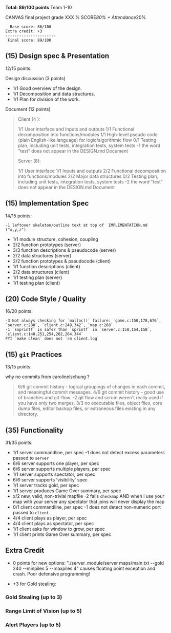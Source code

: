**Total: 89/100 points** Team 1-10

CANVAS final project grade XXX %  SCORE*80% + Attendance*20%

```
  Base score: 86/100
Extra credit: +3 
----------------------
 Final score: 89/100
```

## (15) Design spec & Presentation

12/15 points:

Design discussion (3 points)

- 1/1 Good overview of the design.
- 1/1 Decomposition and data structures.
- 1/1 Plan for division of the work.

Document (12 points)

>Client (4 ):
>
> 1/1 User interface and Inputs and outputs
> 1/1 Functional decomposition into functions/modules
> 1/1 High-level pseudo code (plain English-like language) for logic/algorithmic flow
> 0/1 Testing plan, including unit tests, integration tests, system tests
    -1 the word "test" does not appear in the DESIGN.md Document
>
>Server (8):
>
> 1/1 User interface
> 1/1 Inputs and outputs
> 2/2 Functional decomposition into functions/modules
> 2/2 Major data structures
> 0/2 Testing plan, including unit tests, integration tests, system tests
    -2 the word "test" does not appear in the DESIGN.md Document

## (15) Implementation Spec

14/15 points:

    -1 leftover skeleton/outline text at top of  IMPLEMENTATION.md ("x,y,z")

- 1/1 module structure, cohesion, coupling
- 2/2 function prototypes (server)
- 3/3 function descriptions & pseudocode (server)
- 2/2 data structures (server)
- 2/2 function prototypes & pseudocode (client)
- 1/1 function descriptions (client)
- 2/2 data structures (client)
- 1/1 testing plan (server)
- 1/1 testing plan (client)

## (20) Code Style / Quality

16/20 points:

    -3 Not always checking for `malloc()` failure: `game.c:150,178,676`, `server.c:280`, `client.c:248,342`, `map.c:268`
    -1 `snprintf` is safer than `sprintf` in `server.c:150,154,158`, `client.c:140,251,254,262,264,344` 
    FYI `make clean` does not `rm client.log`

## (15) `git` Practices

13/15 points:

why no commits from carolinelschung ?

> 6/6 git commit history - logical groupings of changes in each commit, and meaningful commit messages.
> 4/6 git commit history - good use of branches and git-flow.
    -2 git flow and scrum weren't really used if you have only two merges. 
> 3/3 no executable files, object files, core dump files, editor backup files, or extraneous files existing in any directory.

## (35) Functionality  

31/35 points:

- 1/1 server commandline, per spec
    -1 does not detect excess parameters passed to `server`
- 6/6 server supports one player, per spec
- 6/6 server supports multiple players, per spec
- 1/1 server supports spectator, per spec
- 6/6 server supports 'visibility' spec
- 1/1 server tracks gold, per spec
- 1/1 server produces Game Over summary, per spec
- x/2 new, valid, non-trivial mapfile
    -2 fails `checkmap` AND when I use your map with your server any spectator that joins will never display the map 
- 0/1 client commandline, per spec
    -1 does not detect non-numeric port passed to `client`
- 4/4 client plays as player, per spec
- 4/4 client plays as spectator, per spec
- 1/1 client asks for window to grow, per spec
- 1/1 client prints Game Over summary, per spec

## Extra Credit

- 0 points for new options: "./server_module/server maps/main.txt --gold 240 --minpiles 5 --maxpiles 4" causes floating point exception and crash. Poor defensive programming!

- +3 for Gold stealing:  


### Gold Stealing (up to 3)

### Range Limit of Vision (up to 5)

### Alert Players (up to 5)
